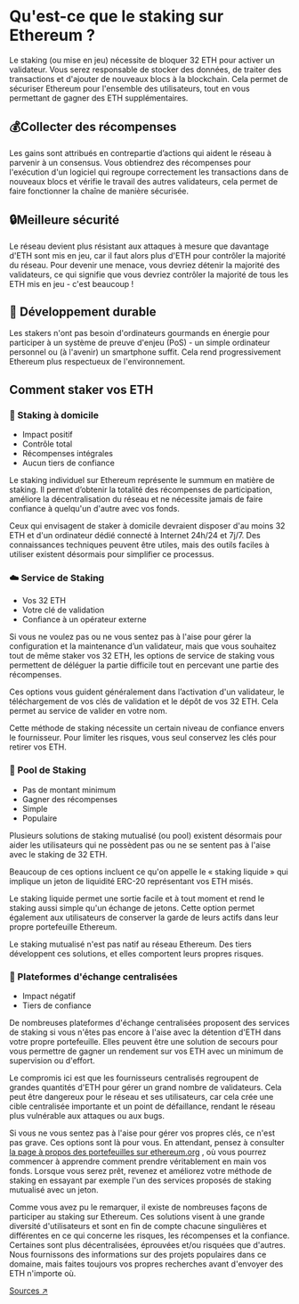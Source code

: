 # Qu'est-ce que le staking sur Ethereum ?

Le staking (ou mise en jeu) nécessite de bloquer 32 ETH pour activer un validateur. Vous serez responsable de stocker des données, de traiter des transactions et d'ajouter de nouveaux blocs à la blockchain. Cela permet de sécuriser Ethereum pour l'ensemble des utilisateurs, tout en vous permettant de gagner des ETH supplémentaires.

## 💰Collecter des récompenses

Les gains sont attribués en contrepartie d’actions qui aident le réseau à parvenir à un consensus. Vous obtiendrez des récompenses pour l'exécution d'un logiciel qui regroupe correctement les transactions dans de nouveaux blocs et vérifie le travail des autres validateurs, cela permet de faire fonctionner la chaîne de manière sécurisée.

## 🔒Meilleure sécurité

Le réseau devient plus résistant aux attaques à mesure que davantage d'ETH sont mis en jeu, car il faut alors plus d'ETH pour contrôler la majorité du réseau. Pour devenir une menace, vous devriez détenir la majorité des validateurs, ce qui signifie que vous devriez contrôler la majorité de tous les ETH mis en jeu - c'est beaucoup !

## 🌿 Développement durable

Les stakers n'ont pas besoin d'ordinateurs gourmands en énergie pour participer à un système de preuve d'enjeu (PoS) - un simple ordinateur personnel ou (à l'avenir) un smartphone suffit. Cela rend progressivement Ethereum plus respectueux de l'environnement.

## Comment staker vos ETH

### 🏡 Staking à domicile

* Impact positif
* Contrôle total
* Récompenses intégrales
* Aucun tiers de confiance

Le staking individuel sur Ethereum représente le summum en matière de staking. Il permet d’obtenir la totalité des récompenses de participation, améliore la décentralisation du réseau et ne nécessite jamais de faire confiance à quelqu'un d'autre avec vos fonds.

Ceux qui envisagent de staker à domicile devraient disposer d'au moins 32 ETH et d'un ordinateur dédié connecté à Internet 24h/24 et 7j/7. Des connaissances techniques peuvent être utiles, mais des outils faciles à utiliser existent désormais pour simplifier ce processus.

### ☁️ Service de Staking

* Vos 32 ETH
* Votre clé de validation
* Confiance à un opérateur externe

Si vous ne voulez pas ou ne vous sentez pas à l'aise pour gérer la configuration et la maintenance d’un validateur, mais que vous souhaitez tout de même staker vos 32 ETH, les options de service de staking vous permettent de déléguer la partie difficile tout en percevant une partie des récompenses.

Ces options vous guident généralement dans l’activation d'un validateur, le téléchargement de vos clés de validation et le dépôt de vos 32 ETH. Cela permet au service de valider en votre nom.

Cette méthode de staking nécessite un certain niveau de confiance envers le fournisseur. Pour limiter les risques, vous seul conservez les clés pour retirer vos ETH.

### 🪺 Pool de Staking

* Pas de montant minimum
* Gagner des récompenses
* Simple
* Populaire

Plusieurs solutions de staking mutualisé (ou pool) existent désormais pour aider les utilisateurs qui ne possèdent pas ou ne se sentent pas à l'aise avec le staking de 32 ETH.

Beaucoup de ces options incluent ce qu'on appelle le « staking liquide » qui implique un jeton de liquidité ERC-20 représentant vos ETH misés.

Le staking liquide permet une sortie facile et à tout moment et rend le staking aussi simple qu'un échange de jetons. Cette option permet également aux utilisateurs de conserver la garde de leurs actifs dans leur propre portefeuille Ethereum.

Le staking mutualisé n'est pas natif au réseau Ethereum. Des tiers développent ces solutions, et elles comportent leurs propres risques.

### 🏢 Plateformes d'échange centralisées

* Impact négatif
* Tiers de confiance

De nombreuses plateformes d'échange centralisées proposent des services de staking si vous n'êtes pas encore à l'aise avec la détention d'ETH dans votre propre portefeuille. Elles peuvent être une solution de secours pour vous permettre de gagner un rendement sur vos ETH avec un minimum de supervision ou d'effort.

Le compromis ici est que les fournisseurs centralisés regroupent de grandes quantités d'ETH pour gérer un grand nombre de validateurs. Cela peut être dangereux pour le réseau et ses utilisateurs, car cela crée une cible centralisée importante et un point de défaillance, rendant le réseau plus vulnérable aux attaques ou aux bugs.

Si vous ne vous sentez pas à l'aise pour gérer vos propres clés, ce n'est pas grave. Ces options sont là pour vous. En attendant, pensez à consulter [la page à propos des portefeuilles sur ethereum.org](https://ethereum.org/fr/wallets/) , où vous pourrez commencer à apprendre comment prendre véritablement en main vos fonds. Lorsque vous serez prêt, revenez et améliorez votre méthode de staking en essayant par exemple l'un des services proposés de staking mutualisé avec un jeton.

&#x20;

Comme vous avez pu le remarquer, il existe de nombreuses façons de participer au staking sur Ethereum. Ces solutions visent à une grande diversité d'utilisateurs et sont en fin de compte chacune singulières et différentes en ce qui concerne les risques, les récompenses et la confiance. Certaines sont plus décentralisées, éprouvées et/ou risquées que d'autres. Nous fournissons des informations sur des projets populaires dans ce domaine, mais faites toujours vos propres recherches avant d'envoyer des ETH n'importe où.

[Sources ↗](https://ethereum.org/fr/staking/)

